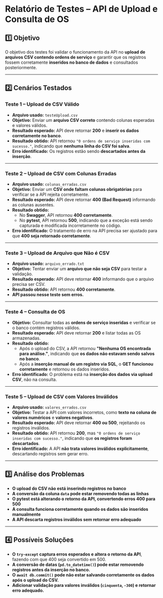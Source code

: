 # **Relatório de Testes – API de Upload e Consulta de OS**

## **1️⃣ Objetivo**
O objetivo dos testes foi validar o funcionamento da API no **upload de arquivos CSV contendo ordens de serviço** e garantir que os registros fossem corretamente **inseridos no banco de dados** e consultados posteriormente.

---

## **2️⃣ Cenários Testados**
### **Teste 1 – Upload de CSV Válido**
- **Arquivo usado:** `testeUpload.csv`
- **Objetivo:** Enviar um **arquivo CSV correto** contendo colunas esperadas e valores válidos.
- **Resultado esperado:** API deve retornar **200** e **inserir os dados corretamente no banco**.
- **Resultado obtido:** API retornou `"0 ordens de serviço inseridas com sucesso."`, indicando que **nenhuma linha do CSV foi salva**.
- **Erro identificado:** Os registros estão sendo **descartados antes da inserção**.

---

### **Teste 2 – Upload de CSV com Colunas Erradas**
- **Arquivo usado:** `colunas_erradas.csv`
- **Objetivo:** Enviar um **CSV onde faltam colunas obrigatórias** para verificar se a API rejeita corretamente.
- **Resultado esperado:** API deve retornar **400 (Bad Request)** informando as colunas ausentes.
- **Resultado obtido:**
  - No **Swagger**, API retornou **400 corretamente**.
  - No **pytest**, API retornou **500**, indicando que a exceção está sendo capturada e modificada incorretamente no código.
- **Erro identificado:** O tratamento de erro na API precisa ser ajustado para que **400 seja retornado corretamente**.

---

### **Teste 3 – Upload de Arquivo que Não é CSV**
- **Arquivo usado:** `arquivo_errado.txt`
- **Objetivo:** Tentar enviar um **arquivo que não seja CSV** para testar a validação.
- **Resultado esperado:** API deve retornar **400** informando que o arquivo precisa ser CSV.
- **Resultado obtido:** API retornou **400 corretamente**.
- **API passou nesse teste sem erros.**

---

### **Teste 4 – Consulta de OS**
- **Objetivo:** Consultar todas as **ordens de serviço inseridas** e verificar se o banco contém registros válidos.
- **Resultado esperado:** API deve retornar **200** e listar todas as OS armazenadas.
- **Resultado obtido:**
  - Após o upload do CSV, a API retornou **"Nenhuma OS encontrada para análise."**, indicando que **os dados não estavam sendo salvos no banco**.
  - Após a **inserção manual de um registro via SQL**, o **GET funcionou corretamente** e retornou os dados inseridos.
- **Erro identificado:** O problema está na **inserção dos dados via upload CSV**, não na consulta.

---

### **Teste 5 – Upload de CSV com Valores Inválidos**
- **Arquivo usado:** `valores_errados.csv`
- **Objetivo:** Testar a API com valores incorretos, como **texto na coluna de valores numéricos** e **valores negativos**.
- **Resultado esperado:** API deve retornar **400 ou 500**, rejeitando os registros inválidos.
- **Resultado obtido:** API retornou **200**, mas `"0 ordens de serviço inseridas com sucesso."`, indicando que **os registros foram descartados**.
- **Erro identificado:** A API **não trata valores inválidos explicitamente**, descartando registros sem gerar erro.

---

## **3️⃣ Análise dos Problemas**
- **O upload do CSV não está inserindo registros no banco**  
- **A conversão da coluna `data` pode estar removendo todas as linhas**  
- **O pytest está alterando o retorno da API, convertendo erros 400 para 500**  
- **A consulta funciona corretamente quando os dados são inseridos manualmente**  
- **A API descarta registros inválidos sem retornar erro adequado**  

---

## **4️⃣ Possíveis Soluções**
- **O `try-except` captura erros esperados e altera o retorno da API**, fazendo com que 400 seja convertido em 500.  
- **A conversão de datas (`pd.to_datetime()`) pode estar removendo registros antes da inserção no banco.**  
- **O `await db.commit()` pode não estar salvando corretamente os dados após o upload do CSV.**  
- **Adicionar validação para valores inválidos (`cinquenta`, `-300`) e retornar erro adequado.**  

